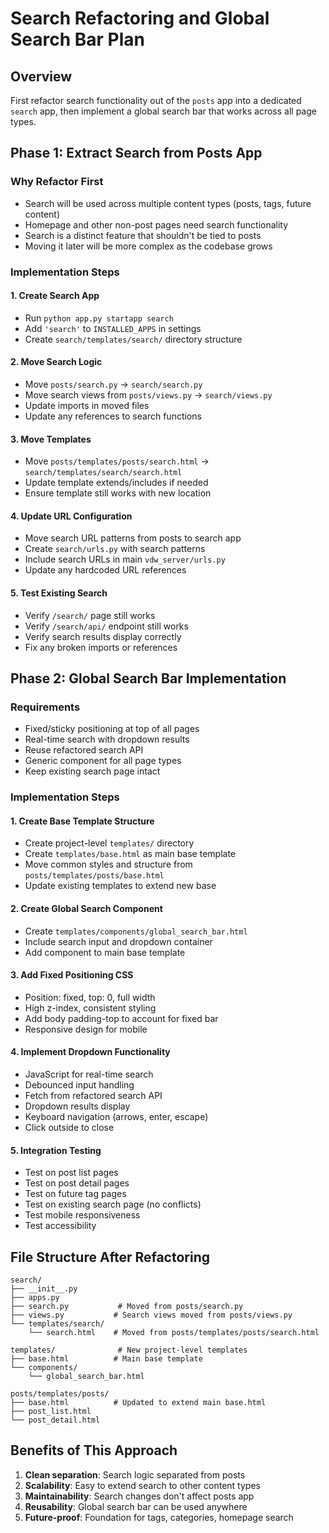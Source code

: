 # Search Refactoring and Global Search Bar Plan

## Overview
First refactor search functionality out of the `posts` app into a dedicated `search` app, then implement a global search bar that works across all page types.

## Phase 1: Extract Search from Posts App

### Why Refactor First
- Search will be used across multiple content types (posts, tags, future content)
- Homepage and other non-post pages need search functionality
- Search is a distinct feature that shouldn't be tied to posts
- Moving it later will be more complex as the codebase grows

### Implementation Steps

#### 1. Create Search App
- Run `python app.py startapp search`
- Add `'search'` to `INSTALLED_APPS` in settings
- Create `search/templates/search/` directory structure

#### 2. Move Search Logic
- Move `posts/search.py` → `search/search.py`
- Move search views from `posts/views.py` → `search/views.py`
- Update imports in moved files
- Update any references to search functions

#### 3. Move Templates
- Move `posts/templates/posts/search.html` → `search/templates/search/search.html`
- Update template extends/includes if needed
- Ensure template still works with new location

#### 4. Update URL Configuration
- Move search URL patterns from posts to search app
- Create `search/urls.py` with search patterns
- Include search URLs in main `vdw_server/urls.py`
- Update any hardcoded URL references

#### 5. Test Existing Search
- Verify `/search/` page still works
- Verify `/search/api/` endpoint still works
- Verify search results display correctly
- Fix any broken imports or references

## Phase 2: Global Search Bar Implementation

### Requirements
- Fixed/sticky positioning at top of all pages
- Real-time search with dropdown results
- Reuse refactored search API
- Generic component for all page types
- Keep existing search page intact

### Implementation Steps

#### 1. Create Base Template Structure
- Create project-level `templates/` directory
- Create `templates/base.html` as main base template
- Move common styles and structure from `posts/templates/posts/base.html`
- Update existing templates to extend new base

#### 2. Create Global Search Component
- Create `templates/components/global_search_bar.html`
- Include search input and dropdown container
- Add component to main base template

#### 3. Add Fixed Positioning CSS
- Position: fixed, top: 0, full width
- High z-index, consistent styling
- Add body padding-top to account for fixed bar
- Responsive design for mobile

#### 4. Implement Dropdown Functionality
- JavaScript for real-time search
- Debounced input handling
- Fetch from refactored search API
- Dropdown results display
- Keyboard navigation (arrows, enter, escape)
- Click outside to close

#### 5. Integration Testing
- Test on post list pages
- Test on post detail pages
- Test on future tag pages
- Test on existing search page (no conflicts)
- Test mobile responsiveness
- Test accessibility

## File Structure After Refactoring

```
search/
├── __init__.py
├── apps.py
├── search.py           # Moved from posts/search.py
├── views.py           # Search views moved from posts/views.py
└── templates/search/
    └── search.html    # Moved from posts/templates/posts/search.html

templates/              # New project-level templates
├── base.html          # Main base template
└── components/
    └── global_search_bar.html

posts/templates/posts/
├── base.html          # Updated to extend main base.html
├── post_list.html
└── post_detail.html
```

## Benefits of This Approach
1. **Clean separation**: Search logic separated from posts
2. **Scalability**: Easy to extend search to other content types
3. **Maintainability**: Search changes don't affect posts app
4. **Reusability**: Global search bar can be used anywhere
5. **Future-proof**: Foundation for tags, categories, homepage search